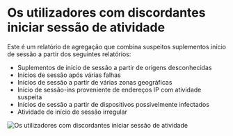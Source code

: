 <properties
    pageTitle="Os utilizadores com discordantes iniciar sessão de atividade"
    description="Um relatório que indica a todas as contas de utilizador para o qual discordantes início de sessão atividade foi identificado."
    services="active-directory"
    documentationCenter=""
    authors="SSalahAhmed"
    manager="gchander"
    editor=""/>

<tags
    ms.service="active-directory"
    ms.workload="identity"
    ms.tgt_pltfrm="na"
    ms.devlang="na"
    ms.topic="article"
    ms.date="03/04/2016"
    ms.author="saah;kenhoff"/>

# <a name="users-with-anomalous-sign-in-activity"></a>Os utilizadores com discordantes iniciar sessão de atividade
Este é um relatório de agregação que combina suspeitos suplementos início de sessão a partir dos seguintes relatórios:

<ul><li>Suplementos de início de sessão a partir de origens desconhecidas</li>
<li>Inícios de sessão após várias falhas</li>
<li>Inícios de sessão a partir de várias zonas geográficas</li>
<li>Início de sessão-ins proveniente de endereços IP com atividade suspeita</li>
<li>Inícios de sessão a partir de dispositivos possivelmente infectados</li>
<li>Atividade de início de sessão irregular</li>
</ul>


![Os utilizadores com discordantes iniciar sessão de atividade](./media/active-directory-reporting-users-with-anomalous-sign-in-activity/usersWithAnomalousSignInActivity.PNG)

